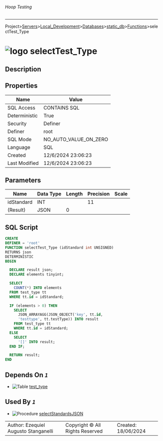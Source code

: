 ###### Hoop Testing
___
Project>[Servers](../../../../Servers.md)>[Local_Development](../../../Local_Development.md)>[Databases](../../Databases.md)>[static_db](../static_db.md)>[Functions](Functions.md)>selectTest_Type


# ![logo](../../../../../Images/function64.svg) selectTest_Type

## <a name="#Description"></a>Description
> 
## <a name="#Properties"></a>Properties
|Name|Value|
|---|---|
|SQL Access|CONTAINS SQL|
|Deterministic|True|
|Security|Definer|
|Definer|root|
|SQL Mode|NO_AUTO_VALUE_ON_ZERO|
|Language|SQL|
|Created|12/6/2024 23:06:23|
|Last Modified|12/6/2024 23:06:23|


## <a name="#Parameters"></a>Parameters
|Name|Data Type|Length|Precision|Scale|
|---|---|---|---|---|
|idStandard|INT||11||
|(Result)|JSON|0|||

## <a name="#SqlScript"></a>SQL Script
```SQL
CREATE
DEFINER = 'root'
FUNCTION selectTest_Type (idStandard int UNSIGNED)
RETURNS json
DETERMINISTIC
BEGIN

  DECLARE result json;
  DECLARE elements tinyint;

  SELECT
    COUNT(*) INTO elements
  FROM test_type tt
  WHERE tt.id = idStandard;

  IF (elements > 0) THEN
    SELECT
      JSON_ARRAYAGG(JSON_OBJECT('key', tt.id,
      'testtype', tt.testType)) INTO result
    FROM test_type tt
    WHERE tt.id = idStandard;
  ELSE
    SELECT
      '[]' INTO result;
  END IF;

  RETURN result;
END
```

## <a name="#DependsOn"></a>Depends On _`1`_
- ![Table](../../../../../Images/table.svg) [test_type](../Tables/test_type.md)


## <a name="#UsedBy"></a>Used By _`1`_
- ![Procedure](../../../../../Images/procedure.svg) [selectStandardsJSON](../Procedures/selectStandardsJSON.md)


||||
|---|---|---|
|Author: Ezequiel Augusto Stanganelli|Copyright © All Rights Reserved|Created: 18/06/2024|